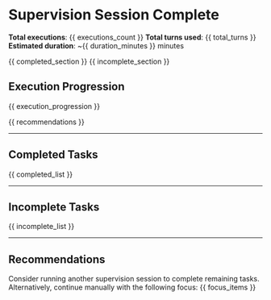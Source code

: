 # Supervision Session Complete

**Total executions**: {{ executions_count }}
**Total turns used**: {{ total_turns }}
**Estimated duration**: ~{{ duration_minutes }} minutes

{{ completed_section }}
{{ incomplete_section }}

## Execution Progression
{{ execution_progression }}

{{ recommendations }}

---

## Completed Tasks
{{ completed_list }}

---

## Incomplete Tasks
{{ incomplete_list }}

---

## Recommendations
Consider running another supervision session to complete remaining tasks.
Alternatively, continue manually with the following focus:
{{ focus_items }}
